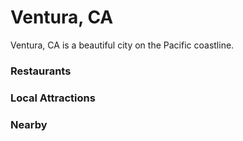 # Ventura, CA

Ventura, CA is a beautiful city on the Pacific coastline.

### Restaurants

### Local Attractions

### Nearby
